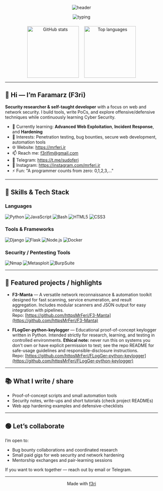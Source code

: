 <!-- Profile README for https://github.com/httpsMrFeri -->
<div align="center">

  <!-- Animated header (capsule-render) -->
  <img 
    src="https://capsule-render.vercel.app/api?type=waving&color=gradient&customColorList=0,2,2,5,30&height=230&section=header&text=MrF3ri&fontSize=48&fontColor=00d4ff&animation=twinkling&fontAlignY=35&desc=Security%20Researcher%20•%20Bug%20Hunter%20•%20Web%20Developer&descSize=18&descAlignY=65" 
    alt="header" 
  />
  <!-- Typing subtitle -->
  <p align="center">
    <img src="https://readme-typing-svg.demolab.com?font=Fira+Code&pause=1000&color=00F72F&center=true&vCenter=true&width=680&lines=Security-first+engineer;Building+tools+and+proofs+of+concept;Learning+and+sharing+in+cyber+security" alt="typing" />
  </p>

  <!-- Stats cards -->
  <div style="display:flex;gap:18px;justify-content:center;align-items:flex-start;margin-top:22px;flex-wrap:wrap;">
    <img height="170" src="https://github-readme-stats.vercel.app/api?username=httpsMrFeri&show_icons=true&theme=radical&include_all_commits=true&count_private=true&hide_border=false&border_radius=15&card_width=420&title_color=00d4ff&text_color=ffffff" alt="GitHub stats" />
    <img height="170" src="https://github-readme-stats.vercel.app/api/top-langs/?username=httpsMrFeri&layout=compact&langs_count=12&theme=radical&hide_border=false&border_radius=15&card_width=320" alt="Top languages" />
  </div>

</div>

---

## 👋 Hi — I’m Faramarz (F3ri)
**Security researcher & self-taught developer** with a focus on web and network security. I build tools, write PoCs, and explore offensive/defensive techniques while continuously learning Cyber Security.

- 🔭 Currently learning: **Advanced Web Exploitation**, **Incident Response**, and **Hardening**  
- 🧰 Interests: Penetration testing, bug bounties, secure web development, automation tools  
- 🌐 Website: https://mrferi.ir  
- 📫 Reach me: f3rifjm@gmail.com
- 📱 Telegram: https://t.me/sudoferi 
- 📸 Instagram: https://instagram.com/mrferi.ir
- ⚡ Fun: "A programmer counts from zero: 0,1,2,3,..."

---

## 🧩 Skills & Tech Stack

### Languages
![Python](https://img.shields.io/badge/python-3670A0?style=for-the-badge&logo=python&logoColor=ffdd54)
![JavaScript](https://img.shields.io/badge/javascript-%23323330.svg?style=for-the-badge&logo=javascript&logoColor=%23F7DF1E)
![Bash](https://img.shields.io/badge/bash-%23000000.svg?style=for-the-badge&logo=gnu-bash&logoColor=white)
![HTML5](https://img.shields.io/badge/html5-%23E34F26.svg?style=for-the-badge&logo=html5&logoColor=white)
![CSS3](https://img.shields.io/badge/css3-%231572B6.svg?style=for-the-badge&logo=css3&logoColor=white)

### Tools & Frameworks
![Django](https://img.shields.io/badge/django-%23092E20.svg?style=for-the-badge&logo=django&logoColor=white)
![Flask](https://img.shields.io/badge/flask-%23000000.svg?style=for-the-badge&logo=flask&logoColor=white)
![Node.js](https://img.shields.io/badge/node.js-339933?style=for-the-badge&logo=node.js&logoColor=white)
![Docker](https://img.shields.io/badge/docker-%230db7ed.svg?style=for-the-badge&logo=docker&logoColor=white)

### Security / Pentesting Tools
![Nmap](https://img.shields.io/badge/Nmap-CC0000?style=for-the-badge)
![Metasploit](https://img.shields.io/badge/Metasploit-5A1E6A?style=for-the-badge)
![BurpSuite](https://img.shields.io/badge/BurpSuite-000000?style=for-the-badge)

---
## 🔭 Featured projects / highlights

- **F3-Manta** — A versatile network reconnaissance & automation toolkit designed for fast scanning, service enumeration, and result aggregation. Includes modular scanners and JSON output for easy integration with pipelines.  
  Repo: [https://github.com/httpsMrFeri/F3-Manta](https://github.com/httpsMrFeri/F3-Manta)

- **FLogGer-python-keylogger** — Educational proof-of-concept keylogger written in Python. Intended strictly for research, learning, and testing in controlled environments. **Ethical note:** never run this on systems you don't own or have explicit permission to test; see the repo README for safe-usage guidelines and responsible-disclosure instructions.  
  Repo: [https://github.com/httpsMrFeri/FLogGer-python-keylogger](https://github.com/httpsMrFeri/FLogGer-python-keylogger)

---

## 📚 What I write / share
- Proof-of-concept scripts and small automation tools  
- Security notes, write-ups and short tutorials (check project READMEs)  
- Web app hardening examples and defensive-checklists

---

## 🟢 Let’s collaborate
I’m open to:
- Bug bounty collaborations and coordinated research  
- Small paid gigs for web security and network hardening  
- Mentorship exchanges and pair-learning sessions

If you want to work together — reach out by email or Telegram.

---

<p align="center">Made with <a href="http://mrferi.ir">f3ri</a></p>
